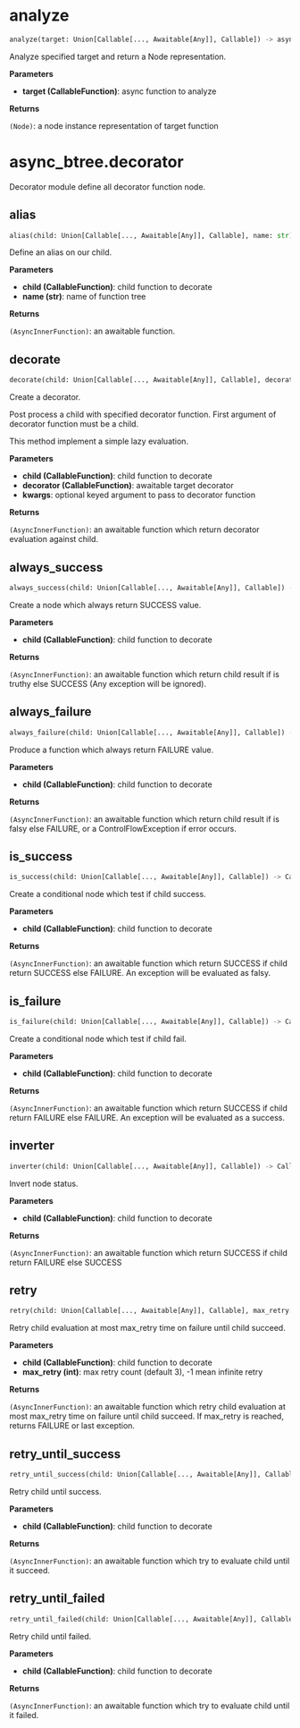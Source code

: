 # analyze
```python
analyze(target: Union[Callable[..., Awaitable[Any]], Callable]) -> async_btree.analyze.Node
```
Analyze specified target and return a Node representation.

__Parameters__

- __target (CallableFunction)__: async function to analyze

__Returns__

`(Node)`: a node instance representation of target function

# async_btree.decorator
Decorator module define all decorator function node.
## alias
```python
alias(child: Union[Callable[..., Awaitable[Any]], Callable], name: str) -> Callable[[], Awaitable[Any]]
```
Define an alias on our child.

__Parameters__

- __child (CallableFunction)__: child function to decorate
- __name (str)__: name of function tree

__Returns__

`(AsyncInnerFunction)`: an awaitable function.

## decorate
```python
decorate(child: Union[Callable[..., Awaitable[Any]], Callable], decorator: Union[Callable[..., Awaitable[Any]], Callable], **kwargs) -> Callable[[], Awaitable[Any]]
```
Create a decorator.

Post process a child with specified decorator function.
First argument of decorator function must be a child.

This method implement a simple lazy evaluation.

__Parameters__

- __child (CallableFunction)__: child function to decorate
- __decorator (CallableFunction)__: awaitable target decorator
- __kwargs__: optional keyed argument to pass to decorator function

__Returns__

`(AsyncInnerFunction)`: an awaitable function which
    return decorator evaluation against child.

## always_success
```python
always_success(child: Union[Callable[..., Awaitable[Any]], Callable]) -> Callable[[], Awaitable[Any]]
```
Create a node which always return SUCCESS value.

__Parameters__

- __child (CallableFunction)__: child function to decorate

__Returns__

`(AsyncInnerFunction)`: an awaitable function which return child result if is truthy
    else SUCCESS (Any exception will be ignored).


## always_failure
```python
always_failure(child: Union[Callable[..., Awaitable[Any]], Callable]) -> Callable[[], Awaitable[Any]]
```
Produce a function which always return FAILURE value.

__Parameters__

- __child (CallableFunction)__: child function to decorate

__Returns__

`(AsyncInnerFunction)`: an awaitable function which return child result if is falsy
    else FAILURE, or a ControlFlowException if error occurs.


## is_success
```python
is_success(child: Union[Callable[..., Awaitable[Any]], Callable]) -> Callable[[], Awaitable[Any]]
```
Create a conditional node which test if child success.

__Parameters__

- __child (CallableFunction)__: child function to decorate

__Returns__

`(AsyncInnerFunction)`: an awaitable function which return SUCCESS if child
    return SUCCESS else FAILURE.
    An exception will be evaluated as falsy.

## is_failure
```python
is_failure(child: Union[Callable[..., Awaitable[Any]], Callable]) -> Callable[[], Awaitable[Any]]
```
Create a conditional node which test if child fail.

__Parameters__

- __child (CallableFunction)__: child function to decorate

__Returns__

`(AsyncInnerFunction)`: an awaitable function which return SUCCESS if child
    return FAILURE else FAILURE.
    An exception will be evaluated as a success.

## inverter
```python
inverter(child: Union[Callable[..., Awaitable[Any]], Callable]) -> Callable[[], Awaitable[Any]]
```
Invert node status.

__Parameters__

- __child (CallableFunction)__: child function to decorate

__Returns__

`(AsyncInnerFunction)`: an awaitable function which return SUCCESS if child
    return FAILURE else SUCCESS

## retry
```python
retry(child: Union[Callable[..., Awaitable[Any]], Callable], max_retry: int = 3) -> Callable[[], Awaitable[Any]]
```
Retry child evaluation at most max_retry time on failure until child succeed.

__Parameters__

- __child (CallableFunction)__: child function to decorate
- __max_retry (int)__: max retry count (default 3), -1 mean infinite retry

__Returns__

`(AsyncInnerFunction)`: an awaitable function which retry child evaluation
    at most max_retry time on failure until child succeed.
    If max_retry is reached, returns FAILURE or last exception.

## retry_until_success
```python
retry_until_success(child: Union[Callable[..., Awaitable[Any]], Callable]) -> Callable[[], Awaitable[Any]]
```
Retry child until success.

__Parameters__

- __child (CallableFunction)__: child function to decorate

__Returns__

`(AsyncInnerFunction)`: an awaitable function which try to evaluate child
    until it succeed.

## retry_until_failed
```python
retry_until_failed(child: Union[Callable[..., Awaitable[Any]], Callable]) -> Callable[[], Awaitable[Any]]
```
Retry child until failed.

__Parameters__

- __child (CallableFunction)__: child function to decorate

__Returns__

`(AsyncInnerFunction)`: an awaitable function which try to evaluate child
    until it failed.

